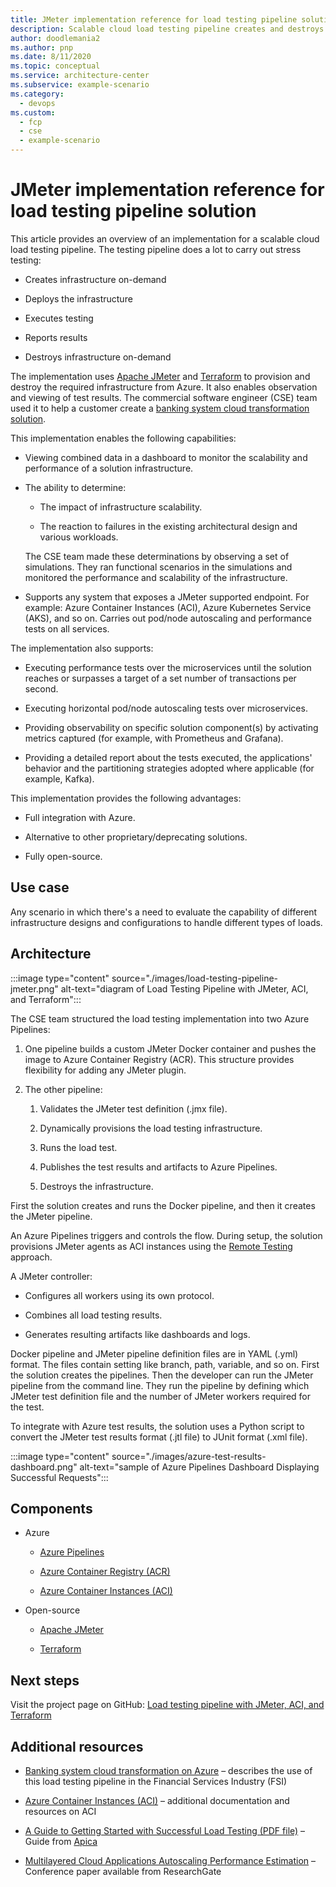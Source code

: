 ```yaml
---
title: JMeter implementation reference for load testing pipeline solution
description: Scalable cloud load testing pipeline creates and destroys infrastructure on-demand for stress testing.
author: doodlemania2
ms.author: pnp
ms.date: 8/11/2020
ms.topic: conceptual
ms.service: architecture-center
ms.subservice: example-scenario
ms.category:
  - devops
ms.custom:
  - fcp
  - cse
  - example-scenario
---
```


# JMeter implementation reference for load testing pipeline solution

This article provides an overview of an implementation for a scalable cloud load testing pipeline. The testing pipeline does a lot to carry out stress testing:

* Creates infrastructure on-demand

* Deploys the infrastructure

* Executes testing

* Reports results

* Destroys infrastructure on-demand

The implementation uses [Apache JMeter](https://jmeter.apache.org/) and [Terraform](https://www.terraform.io/) to provision and destroy the required infrastructure from Azure. It also enables observation and viewing of test results. The commercial software engineer (CSE) team used it to help a customer create a [banking system cloud transformation solution](banking-system-cloud-transformation.md).

This implementation enables the following capabilities:

* Viewing combined data in a dashboard to monitor the scalability and performance of a solution infrastructure.

* The ability to determine:

  * The impact of infrastructure scalability.

  * The reaction to failures in the existing architectural design and various workloads.

  The CSE team made these determinations by observing a set of simulations. They ran functional scenarios in the simulations and monitored the performance and scalability of the infrastructure.

* Supports any system that exposes a JMeter supported endpoint. For example: Azure Container Instances (ACI), Azure Kubernetes Service (AKS), and so on. Carries out pod/node autoscaling and performance tests on all services.

The implementation also supports:

* Executing performance tests over the microservices until the solution reaches or surpasses a target of a set number of transactions per second.

* Executing horizontal pod/node autoscaling tests over microservices.

* Providing observability on specific solution component(s) by activating metrics captured (for example, with Prometheus and Grafana).

* Providing a detailed report about the tests executed, the applications' behavior and the partitioning strategies adopted where applicable (for example, Kafka).

This implementation provides the following advantages:

* Full integration with Azure.

* Alternative to other proprietary/deprecating solutions.

* Fully open-source.

## Use case

Any scenario in which there's a need to evaluate the capability of different infrastructure designs and configurations to handle different types of loads.

## Architecture

:::image type="content" source="./images/load-testing-pipeline-jmeter.png" alt-text="diagram of Load Testing Pipeline with JMeter, ACI, and Terraform":::

The CSE team structured the load testing implementation into two Azure Pipelines:

1. One pipeline builds a custom JMeter Docker container and pushes the image to Azure Container Registry (ACR). This structure provides flexibility for adding any JMeter plugin.

1. The other pipeline:

    1. Validates the JMeter test definition (.jmx file).

    1. Dynamically provisions the load testing infrastructure.

    1. Runs the load test.

    1. Publishes the test results and artifacts to Azure Pipelines.

    1. Destroys the infrastructure.

First the solution creates and runs the Docker pipeline, and then it creates the JMeter pipeline.

An Azure Pipelines triggers and controls the flow. During setup, the solution provisions JMeter agents as ACI instances using the [Remote Testing](https://jmeter.apache.org/usermanual/remote-test.html) approach.

A JMeter controller:

* Configures all workers using its own protocol.

* Combines all load testing results.

* Generates resulting artifacts like dashboards and logs.

Docker pipeline and JMeter pipeline definition files are in YAML (.yml) format. The files contain setting like branch, path, variable, and so on. First the solution creates the pipelines. Then the developer can run the JMeter pipeline from the command line. They run the pipeline by defining which JMeter test definition file and the number of JMeter workers required for the test.

To integrate with Azure test results, the solution uses a Python script to convert the JMeter test results format (.jtl file) to JUnit format (.xml file).

:::image type="content" source="./images/azure-test-results-dashboard.png" alt-text="sample of Azure Pipelines Dashboard Displaying Successful Requests":::

## Components

* Azure

  * [Azure Pipelines](https://azure.microsoft.com/services/devops/pipelines/)

  * [Azure Container Registry (ACR)](https://azure.microsoft.com/services/container-registry/)

  * [Azure Container Instances (ACI)](https://azure.microsoft.com/services/container-instances/)

* Open-source

  * [Apache JMeter](https://jmeter.apache.org/)

  * [Terraform](https://www.terraform.io/)

## Next steps

Visit the project page on GitHub: [Load testing pipeline with JMeter, ACI, and Terraform](https://github.com/Azure-Samples/jmeter-aci-terraform)

## Additional resources

* [Banking system cloud transformation on Azure](banking-system-cloud-transformation.md)  – describes the use of this load testing pipeline in the Financial Services Industry (FSI)

* [Azure Container Instances (ACI)](/azure/container-instances/) – additional documentation and resources on ACI

* [A Guide to Getting Started with Successful Load Testing (PDF file)](https://www.proxy-sniffer.com/en/doc/LoadTestKnowHowEN.pdf) – Guide from [Apica](https://www.apicasystems.com/)

* [Multilayered Cloud Applications Autoscaling Performance Estimation](https://www.researchgate.net/publication/323791761_Multilayered_Cloud_Applications_Autoscaling_Performance_Estimation) – Conference paper available from ResearchGate
